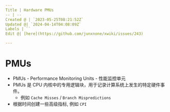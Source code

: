 ```yaml
---
Title | Hardware PMUs
-- | --
Created @ | `2023-05-25T08:21:52Z`
Updated @| `2024-04-14T04:08:09Z`
Labels | ``
Edit @| [here](https://github.com/junxnone/xwiki/issues/243)

---
```

 # PMUs

- PMUs - Performance Monitoring Units - 性能监控单元
- PMUs 是 CPU 内核中的专用逻辑块，用于记录计算系统上发生的特定硬件事件。
  - 例如 `Cache Misses` / `Branch Mispredictions`
- 根据时间创建一些高级指标, 例如 `CPI`

